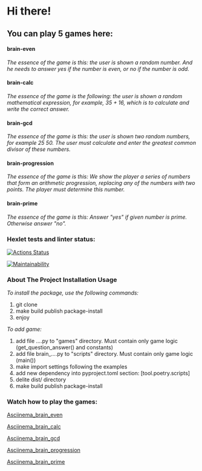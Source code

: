 # Hi there!
## You can play 5 games here: 
#### brain-even
_The essence of the game is this: the user is shown a random number. And he needs to answer yes if the number is even, or no if the number is odd._
#### brain-calc
_The essence of the game is the following: the user is shown a random mathematical expression, for example, 35 + 16, which is to calculate and write the correct answer._
#### brain-gcd
_The essence of the game is this: the user is shown two random numbers, for example 25 50. The user must calculate and enter the greatest common divisor of these numbers._
#### brain-progression
_The essence of the game is this: We show the player a series of numbers that form an arithmetic progression, replacing any of the numbers with two points. The player must determine this number._
#### brain-prime
_The essence of the game is this: Answer "yes" if given number is prime. Otherwise answer "no"._

### Hexlet tests and linter status:
[![Actions Status](https://github.com/MiroslavFuzeev/python-project-49/workflows/hexlet-check/badge.svg)](https://github.com/MiroslavFuzeev/python-project-49/actions)

[![Maintainability](https://api.codeclimate.com/v1/badges/7b7be59841192f8d8bec/maintainability)](https://codeclimate.com/github/MiroslavFuzeev/python-project-49/maintainability)

### About The Project Installation Usage
_To install the package, use the following commands:_
1. git clone 
2. make build publish package-install
3. enjoy

_To add game:_ 
1. add file ....py to "games" directory. Must contain only game logic (get_question_answer() and constants)
2. add file brain_....py to "scripts" directory. Must contain only game logic (main())
3. make import settings following the examples 
4. add new dependency into pyproject.toml section: \[tool.poetry.scripts\]
5. delite dist/ directory
6. make build publish package-install

### Watch how to play the games: 
[Asciinema_brain_even](https://asciinema.org/a/5bTU5bZmuf8fbYlyqktx9emoN)

[Asciinema_brain_calc](https://asciinema.org/a/HiMZtYnkrRm8oXNOh2TgzFI01)

[Asciinema_brain_gcd](https://asciinema.org/a/BwTjZXknkf92Em4eSNBYNWn03)

[Asciinema_brain_progression](https://asciinema.org/a/JEuKpNMzCbXY2kJFlkc3xgOCy)

[Asciinema_brain_prime](https://asciinema.org/a/i1BBQtweLZ71e46HZM6vmtmkS)